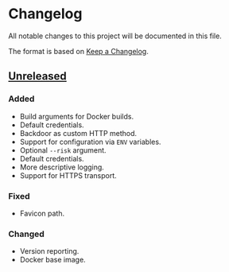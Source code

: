 # Changelog
All notable changes to this project will be documented in this file.

The format is based on [Keep a Changelog](https://keepachangelog.com/en/1.0.0/).

## [Unreleased]
### Added
- Build arguments for Docker builds.
- Default credentials.
- Backdoor as custom HTTP method.
- Support for configuration via `ENV` variables.
- Optional `--risk` argument.
- Default credentials.
- More descriptive logging.
- Support for HTTPS transport.

### Fixed
- Favicon path.

### Changed
- Version reporting.
- Docker base image.

[Unreleased]: https://github.com/sgabe/DSVPWA/tree/main
